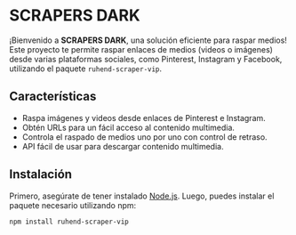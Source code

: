 # SCRAPERS DARK

¡Bienvenido a **SCRAPERS DARK**, una solución eficiente para raspar medios! Este proyecto te permite raspar enlaces de medios (videos o imágenes) desde varias plataformas sociales, como Pinterest, Instagram y Facebook, utilizando el paquete `ruhend-scraper-vip`.

## Características

- Raspa imágenes y videos desde enlaces de Pinterest e Instagram.
- Obtén URLs para un fácil acceso al contenido multimedia.
- Controla el raspado de medios uno por uno con control de retraso.
- API fácil de usar para descargar contenido multimedia.

## Instalación

Primero, asegúrate de tener instalado [Node.js](https://nodejs.org/). Luego, puedes instalar el paquete necesario utilizando npm:

```bash
npm install ruhend-scraper-vip
